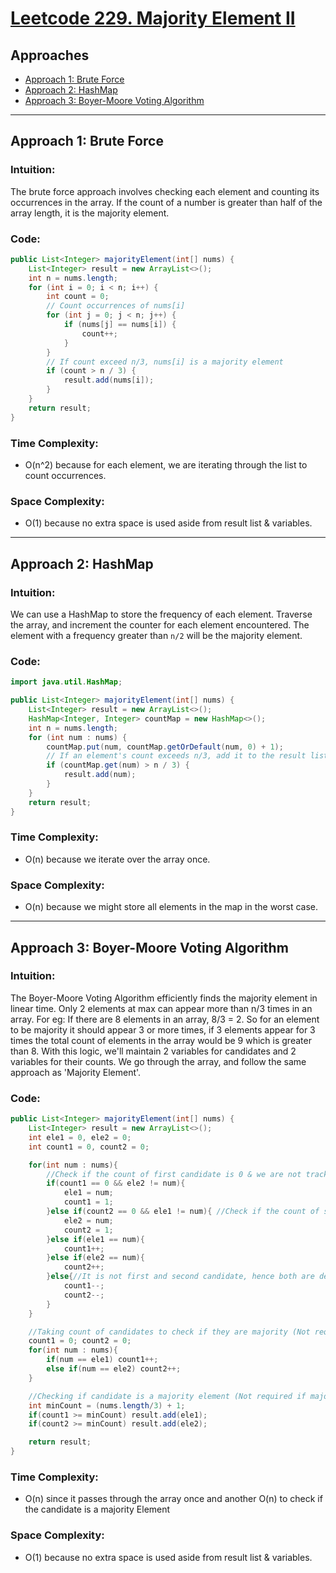# [Leetcode 229. Majority Element II](https://leetcode.com/problems/majority-element-ii/)

## Approaches
- [Approach 1: Brute Force](#approach-1-brute-force)
- [Approach 2: HashMap](#approach-2-hashmap)
- [Approach 3: Boyer-Moore Voting Algorithm](#approach-3-boyer-moore-voting-algorithm)

---

## Approach 1: Brute Force

### Intuition:
The brute force approach involves checking each element and counting its occurrences in the array. If the count of a number is greater than half of the array length, it is the majority element.

### Code:
```java
public List<Integer> majorityElement(int[] nums) {
    List<Integer> result = new ArrayList<>();
    int n = nums.length;
    for (int i = 0; i < n; i++) {
        int count = 0;
        // Count occurrences of nums[i]
        for (int j = 0; j < n; j++) {
            if (nums[j] == nums[i]) {
                count++;
            }
        }
        // If count exceed n/3, nums[i] is a majority element
        if (count > n / 3) {
            result.add(nums[i]);
        }
    }
    return result;
}
```

### Time Complexity:
- O(n^2) because for each element, we are iterating through the list to count occurrences.

### Space Complexity:
- O(1) because no extra space is used aside from result list & variables.

---

## Approach 2: HashMap

### Intuition:
We can use a HashMap to store the frequency of each element. Traverse the array, and increment the counter for each element encountered. The element with a frequency greater than `n/2` will be the majority element.

### Code:
```java
import java.util.HashMap;

public List<Integer> majorityElement(int[] nums) {
    List<Integer> result = new ArrayList<>();
    HashMap<Integer, Integer> countMap = new HashMap<>();
    int n = nums.length;
    for (int num : nums) {
        countMap.put(num, countMap.getOrDefault(num, 0) + 1);
        // If an element's count exceeds n/3, add it to the result list
        if (countMap.get(num) > n / 3) {
            result.add(num);
        }
    }
    return result;
}
```

### Time Complexity:
- O(n) because we iterate over the array once.

### Space Complexity:
- O(n) because we might store all elements in the map in the worst case.

---

## Approach 3: Boyer-Moore Voting Algorithm

### Intuition:
The Boyer-Moore Voting Algorithm efficiently finds the majority element in linear time. Only 2 elements at max can appear more than n/3 times in an array. 
For eg: If there are 8 elements in an array, 8/3 = 2. So for an element to be majority it should appear 3 or more times, if 3 elements appear for 3 times the total count of elements in the array would be 9 which is greater than 8.
With this logic, we'll maintain 2 variables for candidates and 2 variables for their counts. We go through the array, and follow the same approach as 'Majority Element'.

### Code:
```java
public List<Integer> majorityElement(int[] nums) {
    List<Integer> result = new ArrayList<>();
    int ele1 = 0, ele2 = 0;
    int count1 = 0, count2 = 0;

    for(int num : nums){
        //Check if the count of first candidate is 0 & we are not tracking it in second candidate
        if(count1 == 0 && ele2 != num){
            ele1 = num;
            count1 = 1;
        }else if(count2 == 0 && ele1 != num){ //Check if the count of second candidate is 0 & we are not tracking it in first candidate
            ele2 = num;
            count2 = 1;
        }else if(ele1 == num){
            count1++;
        }else if(ele2 == num){
            count2++;
        }else{//It is not first and second candidate, hence both are decremented
            count1--;
            count2--;
        }
    }

    //Taking count of candidates to check if they are majority (Not required if majority element is a guarantee)
    count1 = 0; count2 = 0;
    for(int num : nums){
        if(num == ele1) count1++;
        else if(num == ele2) count2++;
    }

    //Checking if candidate is a majority element (Not required if majority element is a guarantee)
    int minCount = (nums.length/3) + 1;
    if(count1 >= minCount) result.add(ele1);
    if(count2 >= minCount) result.add(ele2);

    return result;
}
```

### Time Complexity:
- O(n) since it passes through the array once and another O(n) to check if the candidate is a majority Element

### Space Complexity:
- O(1) because no extra space is used aside from result list & variables.
